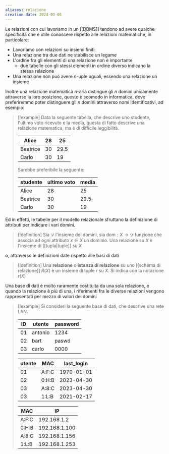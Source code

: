 ```yaml
---
aliases: relazione
creation date: 2024-03-05
---
```


Le relazioni con cui lavoriamo in un [[DBMS]] tendono ad avere qualche specificità che è utile conoscere rispetto alle relazioni matematiche, in particolare:

- Lavoriamo con relazioni su insiemi finiti:
- Una relazione tra due dati ne stabilisce un legame
- L'ordine fra gli elementi di una relazione non è importante
	- due tabelle con gli stessi elementi in ordine diverso indicano la stessa relazione
- Una relazione non può avere $n$-uple uguali, essendo una relazione un insieme


Inoltre una relazione matematica $n$-aria distingue gli $n$ domini unicamente attraverso la loro posizione, questo è scomodo in informatica, dove preferiremmo poter distinguere gli $n$ domini attraverso nomi identificativi, ad esempio:

> [!example]
> Data la seguente tabella, che descrive uno studente, l'ultimo voto ricevuto e la media, questa di fatto descrive una relazione matematica, ma è di difficile leggibilità.
> 
> | Alice        | 28  | 25   |
> | ------------ | --- | ---- |
> | Beatrice | 30  | 29.5 |
> | Carlo    | 30  | 19     |
>
>Sarebbe preferibile la seguente:
>
>| studente | ultimo voto | media
>| ------------ | --- | ---- |
> | Alice        | 28  | 25   |
> | Beatrice | 30  | 29.5 |
> | Carlo    | 30  | 19     |

Ed in effetti, le tabelle per il modello relazionale sfruttano la definizione di attributi per indicare i vari domini.

>[!definition]
>Sia $\mathcal{D}$ l'insieme dei domini, sia $\text{dom} : X \to \mathcal{D}$ funzione che associa ad ogni attributo $x \in X$ un dominio. Una relazione su $X$ è l'insieme di  [[tupla|tuple]] su $X$

o, attraverso le definizioni date rispetto alle basi di dati
>[!definition]
>Una **relazione** o **istanza di relazione** su uno [[schema di relazione]] $R(X)$ è un insieme di tuple $r$ su $X$.
>Si indica con la notazione $r(X)$



Una base di dati è molto raramente costituita da una sola relazione, e quando la relazione è più di una, i riferimenti fra le diverse relazioni vengono rappresentati per mezzo di valori dei domini

>[!example]
>Si consideri la seguente base di dati, che descrive una rete LAN.
>
> | ID  | utente  | password |
> | --- | ------- | -------- |
> | 01  | antonio | 1234     |
> | 02  | bart    | paswd    |
> | 03  | carlo   | 0000     | 
> 
> | utente | MAC   | last_login |
> | ------ | ----- | ---------- |
> | 01     | A:F:C | 1970-01-01 |
> | 02     | 0:H:B | 2023-04-30 |
> | 03     | A:8:C | 2023-04-30 |
> | 03     | 1:L:B | 2021-02-17 |
> 
> | MAC   | IP            |
> | ----- | ------------- |
> | A:F:C | 192.168.1.2   |
> | 0:H:B | 192.168.1.100 |
> | A:8:C | 192.168.1.156 |
> | 1:L:B | 192.168.1.253 | 

